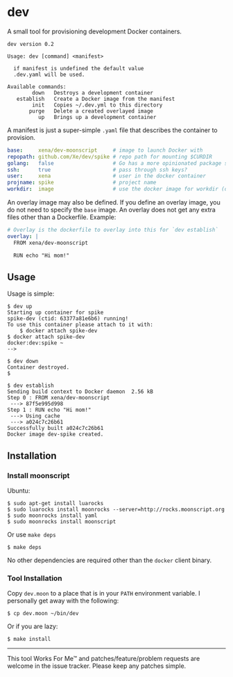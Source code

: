 dev
===

A small tool for provisioning development Docker containers.

```
dev version 0.2

Usage: dev [command] <manifest>

  if manifest is undefined the default value
  .dev.yaml will be used.

Available commands:
        down   Destroys a development container
   establish   Create a Docker image from the manifest
        init   Copies ~/.dev.yml to this directory
       purge   Delete a created overlayed image
          up   Brings up a development container
```

A manifest is just a super-simple `.yaml` file that describes the container to 
provision.

```yaml
base:     xena/dev-moonscript     # image to launch Docker with
repopath: github.com/Xe/dev/spike # repo path for mounting $CURDIR
golang:   false                   # Go has a more opinionated package store
ssh:      true                    # pass through ssh keys?
user:     xena                    # user in the docker container
projname: spike                   # project name
workdir:  image                   # use the docker image for workdir (default is code)
```

An overlay image may also be defined. If you define an overlay image, you do 
not need to specify the `base` image. An overlay does not get any extra files 
other than a Dockerfile. Example:

```yaml
# Overlay is the dockerfile to overlay into this for `dev establish`
overlay: |
  FROM xena/dev-moonscript

  RUN echo "Hi mom!"
```

## Usage

Usage is simple:

```console
$ dev up
Starting up container for spike
spike-dev (ctid: 63377a81e6b6) running!
To use this container please attach to it with:
    $ docker attach spike-dev
$ docker attach spike-dev
docker:dev:spike ~
-->
```

```console
$ dev down
Container destroyed.
$
```

```console
$ dev establish
Sending build context to Docker daemon  2.56 kB
Step 0 : FROM xena/dev-moonscript
 ---> 87f5e995d998
Step 1 : RUN echo "Hi mom!"
 ---> Using cache
 ---> a024c7c26b61
Successfully built a024c7c26b61
Docker image dev-spike created.
```

## Installation

### Install moonscript

Ubuntu:

```console
$ sudo apt-get install luarocks
$ sudo luarocks install moonrocks --server=http://rocks.moonscript.org
$ sudo moonrocks install yaml
$ sudo moonrocks install moonscript
```

Or use `make deps`

```console
$ make deps
```

No other dependencies are required other than the `docker` client binary.

### Tool Installation

Copy `dev.moon` to a place that is in your `PATH` environment variable. 
I personally get away with the following:

```console
$ cp dev.moon ~/bin/dev
```

Or if you are lazy:

```console
$ make install
```

---

This tool Works For Me™ and patches/feature/problem requests are welcome in the 
issue tracker. Please keep any patches simple.
